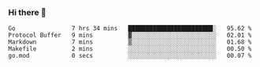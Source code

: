 ### Hi there 👋

<!--
**yeya24/yeya24** is a ✨ _special_ ✨ repository because its `README.md` (this file) appears on your GitHub profile.

Here are some ideas to get you started:

- 🔭 I’m currently working on ...
- 🌱 I’m currently learning ...
- 👯 I’m looking to collaborate on ...
- 🤔 I’m looking for help with ...
- 💬 Ask me about ...
- 📫 How to reach me: ...
- 😄 Pronouns: ...
- ⚡ Fun fact: ...
-->

<!--START_SECTION:waka-->

```text
Go                7 hrs 34 mins   ████████████████████████░   95.62 %
Protocol Buffer   9 mins          ▓░░░░░░░░░░░░░░░░░░░░░░░░   02.01 %
Markdown          7 mins          ▒░░░░░░░░░░░░░░░░░░░░░░░░   01.68 %
Makefile          2 mins          ░░░░░░░░░░░░░░░░░░░░░░░░░   00.50 %
go.mod            0 secs          ░░░░░░░░░░░░░░░░░░░░░░░░░   00.07 %
```

<!--END_SECTION:waka-->
